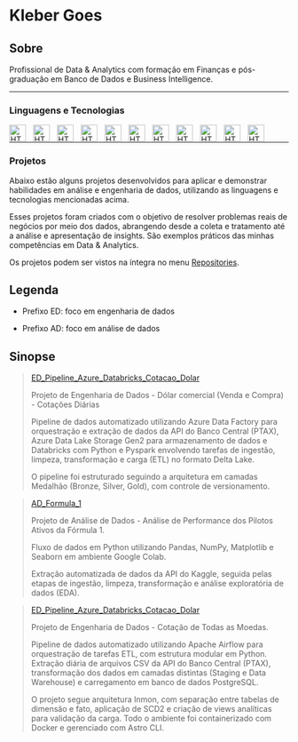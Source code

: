 # Kleber Goes

## Sobre

Profissional de Data & Analytics com formação em Finanças e pós-graduação em Banco de Dados e Business Intelligence.

---

### Linguagens e Tecnologias

<img 
    align="left" 
    alt="HTML"
    title="HTML" 
    width="30px" 
    style="padding-right: 10px;" 
    src="https://img.icons8.com/?size=100&id=J6KcaRLsTgpZ&format=png&color=000000" 
/>

<img 
    align="left" 
    alt="HTML"
    title="HTML" 
    width="30px" 
    style="padding-right: 10px;" 
    src="https://cdn.jsdelivr.net/gh/devicons/devicon@latest/icons/python/python-original-wordmark.svg" 
/>

<img 
    align="left" 
    alt="HTML"
    title="HTML" 
    width="30px" 
    style="padding-right: 10px;" 
    src="https://cdn.jsdelivr.net/gh/devicons/devicon@latest/icons/git/git-plain-wordmark.svg" 
/>

<img 
    align="left" 
    alt="HTML"
    title="HTML" 
    width="30px" 
    style="padding-right: 10px;" 
    src="https://cdn.jsdelivr.net/gh/devicons/devicon@latest/icons/azure/azure-original-wordmark.svg" 
/>

<img 
    align="left" 
    alt="HTML"
    title="HTML" 
    width="30px" 
    style="padding-right: 10px;" 
    src="https://img.icons8.com/?size=100&id=qYfwpsRXEcpc&format=png&color=000000" 
/>

<img 
    align="left" 
    alt="HTML"
    title="HTML" 
    width="30px" 
    style="padding-right: 10px;" 
    src="https://img.icons8.com/?size=100&id=117561&format=png&color=000000" 
/>

<img 
    align="left" 
    alt="HTML"
    title="HTML" 
    width="30px" 
    style="padding-right: 10px;" 
    src="https://img.icons8.com/?size=100&id=kTTt25v6Drpd&format=png&color=000000" 
/>

<img 
    align="left" 
    alt="HTML"
    title="HTML" 
    width="30px" 
    style="padding-right: 10px;" 
    src="https://cdn.jsdelivr.net/gh/devicons/devicon@latest/icons/postgresql/postgresql-plain-wordmark.svg" 
/>

<img 
    align="left" 
    alt="HTML"
    title="HTML" 
    width="30px" 
    style="padding-right: 10px;" 
    src="https://cdn.jsdelivr.net/gh/devicons/devicon@latest/icons/apacheairflow/apacheairflow-original-wordmark.svg" 
/>

<img 
    align="left" 
    alt="HTML"
    title="HTML" 
    width="30px" 
    style="padding-right: 10px;" 
    src="https://cdn.jsdelivr.net/gh/devicons/devicon@latest/icons/docker/docker-original-wordmark.svg" 
/>

<img 
    align="left" 
    alt="HTML"
    title="HTML" 
    width="30px" 
    style="padding-right: 10px;" 
    src="https://cdn.jsdelivr.net/gh/devicons/devicon@latest/icons/vscode/vscode-original-wordmark.svg" 
/>

<br/>

---

### Projetos

Abaixo estão alguns projetos desenvolvidos para aplicar e demonstrar habilidades em análise e engenharia de dados, utilizando as linguagens e tecnologias mencionadas acima.

Esses projetos foram criados com o objetivo de resolver problemas reais de negócios por meio dos dados, abrangendo desde a coleta e tratamento até a análise e apresentação de insights. São exemplos práticos das minhas competências em Data & Analytics.

Os projetos podem ser vistos na íntegra no menu [Repositories](https://github.com/klebergoes?tab=repositories).

## Legenda

- Prefixo ED: foco em engenharia de dados
  
- Prefixo AD: foco em análise de dados

## Sinopse

> [ED_Pipeline_Azure_Databricks_Cotacao_Dolar](https://github.com/klebergoes/ED_Pipeline_Azure_Databricks_Cotacao_Dolar)
>
> Projeto de Engenharia de Dados - Dólar comercial (Venda e Compra) - Cotações Diárias
>
> Pipeline de dados automatizado utilizando Azure Data Factory para 
> orquestração e extração de dados da API do Banco Central (PTAX), Azure Data Lake Storage 
> Gen2 para armazenamento de dados e Databricks com Python e Pyspark envolvendo tarefas 
> de ingestão, limpeza, transformação e carga (ETL) no formato Delta Lake.
>
> O pipeline foi estruturado seguindo a arquitetura em camadas Medalhão (Bronze, Silver, 
> Gold), com controle de versionamento.

> [AD_Formula_1](https://github.com/klebergoes/AD_Formula_1)
>
> Projeto de Análise de Dados - Análise de Performance dos Pilotos Ativos da Fórmula 1. 
>
> Fluxo de dados em Python utilizando Pandas, NumPy, Matplotlib e Seaborn 
> em ambiente Google Colab.
>
> Extração automatizada de dados da API do Kaggle, seguida pelas etapas de 
> ingestão, limpeza, transformação e análise exploratória de dados (EDA).

> [ED_Pipeline_Azure_Databricks_Cotacao_Dolar](https://github.com/klebergoes/ED_Pipeline_Airflow_Postgres_Cotacao_Moeda)
>
> Projeto de Engenharia de Dados - Cotação de Todas as Moedas.
>
> Pipeline de dados automatizado utilizando Apache Airflow para orquestração de tarefas ETL,
> com estrutura modular em Python. Extração diária de arquivos CSV da API do Banco Central (PTAX),
> transformação dos dados em camadas distintas (Staging e Data Warehouse) e carregamento em banco de dados PostgreSQL.
>
> O projeto segue arquitetura Inmon, com separação entre tabelas de dimensão e fato,
> aplicação de SCD2 e criação de views analíticas para validação da carga. Todo o ambiente foi containerizado com Docker e gerenciado com Astro CLI. 
